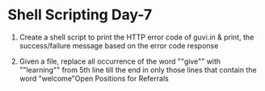 # Shell Scripting Day-7

1. Create a shell script to print the HTTP error code of guvi.in & print, the success/failure message based on the error code response 


2. Given a file, replace all occurrence of the word ""give"" with ""learning"" from 5th line till the end in only those lines that contain the word "welcome"Open Positions for Referrals
